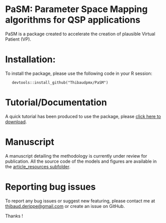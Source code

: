 # PaSM: Parameter Space Mapping algorithms for QSP applications

PaSM is a package created to accelerate the creation of plausible Virtual Patient (VP). 

# Installation:


To install the package, please use the following code in your R session:

       devtools::install_github("Thibaudpmx/PaSM")

# Tutorial/Documentation

A quick tutorial has been produced to use the package, please [click here to download](https://github.com/Thibaudpmx/PaSM/releases/download/Documentation/PaSM_documentation.html). 


# Manuscript

A manuscript detailing the methodology is currently under review for publication. All the source code of the models and figures are available in the [article_resources subfolder](https://github.com/Thibaudpmx/PaSM/tree/main/article_resources).

# Reporting bug issues

To report any bug issues or suggest new featuring, please contact me at thibaud.derippe@gmail.com or create an issue on GitHub. 

Thanks ! 
